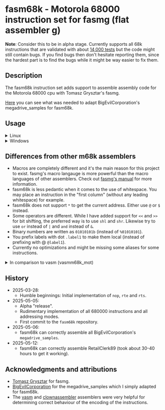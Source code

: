 # fasm68k - Motorola 68000 instruction set for fasmg (flat assembler g)

**Note**: Consider this to be in alpha stage. Currently supports all 68k
instructions that are validated with about [14,000 tests](https://raw.githubusercontent.com/fredrik-hjarner/fasm68k/refs/heads/master/src/tests/valid_instructions.asm)
but the code might still
contain bugs. If you find bugs then don't hesitate reporting them, since the
hardest part is to find the bugs while it might be way easier to fix them.

## Description

The fasm68k instruction set adds support to assemble assembly code for the
Motorola 68000 cpu with Tomasz Grysztar's fasmg.

[Here](https://github.com/BigEvilCorporation/megadrive_samples/compare/master...fredrik-hjarner:megadrive_samples_fasm68k:master)
you can see what was needed to adapt BigEvilCorporation's megadrive_samples for
fasm68k.

## Usage

<details>

<summary>Linux</summary>
<blockquote>

Get fasm68k and it's dependences (i.e. fasmg and examples) by running:

`git clone --recurse-submodules git@github.com:fredrik-hjarner/fasm68k.git`

Step into the repository directory:

`cd fasm68k`

Script must be executable:

`chmod +x fasm68k`

To assemble the examples run these commands and binary files should be created
which you can run in a Mega Drive/Genesis emulator:

`./fasm68k examples/megadrive_simple_demo/main.asm`

`./fasm68k examples/megadrive_samples_fasm68k/1_hello_world/hello.asm`

`./fasm68k examples/megadrive_samples_fasm68k/2_scroll_planes/scroll.asm`

`./fasm68k examples/megadrive_samples_fasm68k/3_sprites/sprites.asm`

`./fasm68k examples/megadrive_samples_fasm68k/4_gamepad/gamepad.asm`

`./fasm68k examples/megadrive_samples_fasm68k/6_psg_tone/psg_tone.asm`

Add a new line at the bottom of your .bashrc file adding the fasm68k directory
to the PATH so you can run fasm68k from anywhere and not only from the specific
folder you cloned it into:

`export PATH=$HOME/code/fasm68k:$PATH`

</blockquote></details>

<details>

<summary>Windows</summary>
<blockquote>
TODO
</blockquote>
</details>

## Differences from other m68k assemblers

- Macros are completely different and it's the main reason for this project to
exist. fasmg's macro langauge is more powerful than the macro languages of other
assemblers. Check out [fasmg's manual](https://flatassembler.net/docs.php?article=fasmg_manual) for more information.
- fasm68k is less pedantic when it comes to the use of whitespace. You may place
an instruction in the "first column" (without any leading whitespace) for
example.
- fasm68k does not support `*` to get the current address. Either use `@` or `$`
instead.
- Some operators are different. While I have added support for `<<` and `>> `for
bit shifting, the preferred way is to use `shl` and `shr`. Likewise try to use
`or` instead of `|` and `and` instead of `&`.
- Binary numbers are written as `01010101b` (instead of `%01010101`).
- You prefix labels with dot `.label1` to make them local (instead of prefixing
with @ `@label1`).
- Currently no optimizations and might be missing some aliases for some
instructions.

<details>
<summary>In comparison to vasm (vasmm68k_mot)</summary>
<blockquote>
### ORG

`ORG` works very differently in vasm and fasmg. In fasmg the addresses in after
`ORG` are based on the value specified in the argument. In vasm the `ORG`
command actually adds empty bytes up to the specified address.

- [x] I will add a compatibility setting to support the vasm behaviour. It is recommended to have that setting disabled unless you need it.
</blockquote>
</details>

## History

- 2025-03-28:
  - Humble beginnings: Initial implementation of `nop`, `rte` and `rts`.
- 2025-05-05:
  - Alpha "release".
  - Rudimentary implementation of all 680000 instructions and all addressing modes.
  - First commit to the `fasm68k` repository.
- 2025-05-06:
  - fasm68k can correctly assemble all BigEvilCorporation's `megadrive_samples`.
- 2025-05-12:
  - fasm68k can correctly assemble RetailClerk89 (took about 30-40 hours to get it working).

## Acknowledgments and attributions

- [Tomasz Grysztar](https://github.com/tgrysztar) for fasmg.
- [BigEvilCorporation](https://github.com/BigEvilCorporation) for the megadrive_samples which I simply adapted for fasm68k.
- The [vasm](http://sun.hasenbraten.de/vasm/) and [clownassembler](https://github.com/Clownacy/clownassembler) assemblers were very helpful for determining correct behaviour of the encoding of the instructions.
